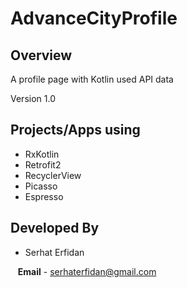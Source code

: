 # AdvanceCityProfile

## Overview

A profile page with Kotlin used API data

Version 1.0

## Projects/Apps using

* RxKotlin
* Retrofit2
* RecyclerView
* Picasso
* Espresso

## Developed By

* Serhat Erfidan
 
&nbsp;&nbsp;&nbsp;**Email** - serhaterfidan@gmail.com

